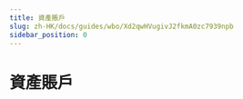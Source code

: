 ```yaml
---
title: 資產賬戶
slug: zh-HK/docs/guides/wbo/Xd2qwHVugivJ2fkmA0zc7939npb
sidebar_position: 0
---
```



# 資產賬戶

